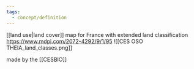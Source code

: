 ```yaml
---
tags:
  - concept/definition
---
```

[[land use|land cover]] map for France with extended land classification
https://www.mdpi.com/2072-4292/9/1/95
![[CES OSO  THEIA_land_classes.png]]

made by the [[CESBIO]]